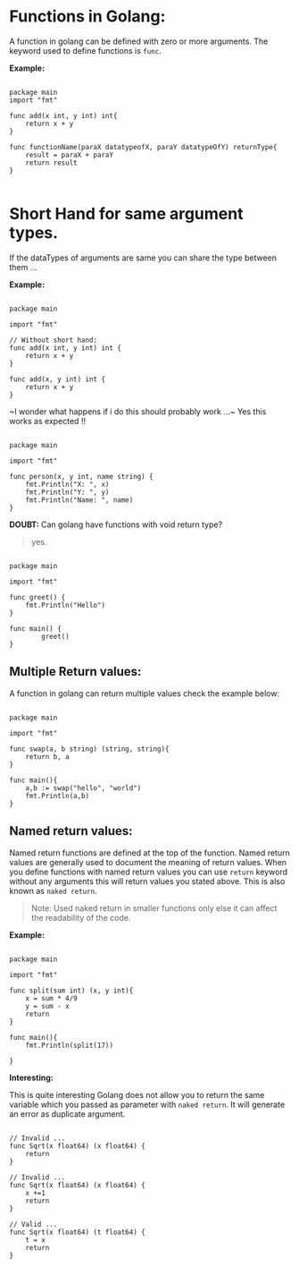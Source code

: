 # Functions in Golang: 

A function in golang can be defined with zero or more arguments. The keyword used to define functions is `func`.

**Example:**

``` golang 

package main 
import "fmt"

func add(x int, y int) int{
	return x + y
}

func functionName(paraX datatypeofX, paraY datatypeOfY) returnType{
	result = paraX + paraY 
	return result
}


```

# Short Hand for same argument types. 

If the dataTypes of arguments are same you can share the type between them ... 

**Example:**

``` golang

package main

import "fmt"

// Without short hand:
func add(x int, y int) int {
	return x + y
}

func add(x, y int) int {
	return x + y
}

```

~I wonder what happens if i do this should probably work ...~
Yes this works as expected !!


``` golang

package main

import "fmt"

func person(x, y int, name string) {
	fmt.Println("X: ", x) 
	fmt.Println("Y: ", y) 
	fmt.Println("Name: ", name) 
}

```
**DOUBT:** Can golang have functions with void return type?

> yes.

``` golang

package main

import "fmt"

func greet() {
	fmt.Println("Hello")
}

func main() {
		greet()
}

```

## Multiple Return values: 

A function in golang can return multiple values check the example below:

``` golang

package main 

import "fmt"

func swap(a, b string) (string, string){
	return b, a
}

func main(){
	a,b := swap("hello", "world")
	fmt.Println(a,b)
}

```

## Named return values: 

Named return functions are defined at the top of the function.
Named return values are generally used to document the meaning of return values. When you define functions with named return values you can use `return` keyword without any arguments this will return values you stated above. This is also known as `naked return`. 

> Note: Used naked return in smaller functions only else it can affect the readability of the code.

**Example:**

``` golang

package main

import "fmt"

func split(sum int) (x, y int){
	x = sum * 4/9
	y = sum - x
	return 
}

func main(){
	fmt.Println(split(17))

}

```

**Interesting:**

This is quite interesting Golang does not allow you to return the same variable which you passed as parameter with `naked return`. It will generate an error as duplicate argument. 

``` golang

// Invalid ...
func Sqrt(x float64) (x float64) {
	return 
}

// Invalid ...
func Sqrt(x float64) (x float64) {
	x +=1
	return 
}

// Valid ...
func Sqrt(x float64) (t float64) {
	t = x 
	return 
}

```

